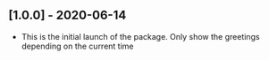 ## [1.0.0] - 2020-06-14

* This is the initial launch of the package. Only show the greetings depending on the current time
